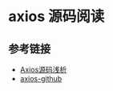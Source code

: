 # axios 源码阅读

## 参考链接
* [Axios源码浅析](https://zhuanlan.zhihu.com/p/98066478)
* [axios-github](https://github.com/axios/axios)